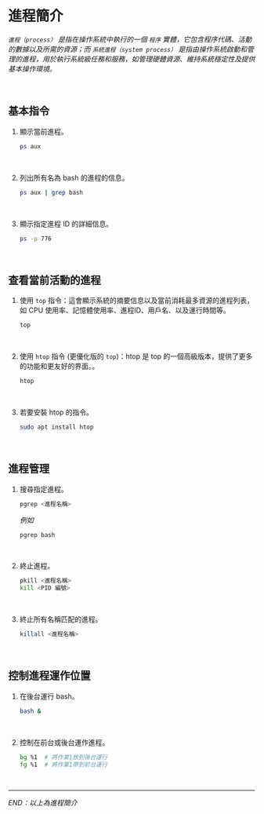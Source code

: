# 進程簡介

_`進程（process）` 是指在操作系統中執行的一個 `程序` 實體，它包含程序代碼、活動的數據以及所需的資源；而 `系統進程（system process）` 是指由操作系統啟動和管理的進程，用於執行系統級任務和服務，如管理硬體資源、維持系統穩定性及提供基本操作環境。_

<br>

## 基本指令

1. 顯示當前進程。

    ```bash
    ps aux
    ```

<br>

2. 列出所有名為 bash 的進程的信息。

    ```bash
    ps aux | grep bash
    ```

<br>

3. 顯示指定進程 ID 的詳細信息。

    ```bash
    ps -p 776
    ```

<br>

## 查看當前活動的進程

1. 使用 `top` 指令：這會顯示系統的摘要信息以及當前消耗最多資源的進程列表，如 CPU 使用率、記憶體使用率、進程ID、用戶名、以及運行時間等。

    ```bash
    top
    ```

<br>

2. 使用 `htop` 指令 (更優化版的 `top`)：htop 是 top 的一個高級版本，提供了更多的功能和更友好的界面。。

    ```bash
    htop
    ```

<br>

3. 若要安裝 htop 的指令。

    ```bash
    sudo apt install htop
    ```

<br>

## 進程管理

1. 搜尋指定進程。

    ```bash
    pgrep <進程名稱>
    ```

    _例如_

    ```bash
    pgrep bash
    ```

<br>

2. 終止進程。

    ```bash
    pkill <進程名稱>
    kill <PID 編號>
    ```

<br>

3. 終止所有名稱匹配的進程。

    ```bash
    killall <進程名稱>
    ```

<br>

## 控制進程運作位置

1. 在後台運行 bash。

    ```bash
    bash &
    ```

<br>

2. 控制在前台或後台運作進程。

    ```bash
    bg %1  # 將作業1放到後台運行
    fg %1  # 將作業1帶到前台運行
    ```

<br>

___

_END：以上為進程簡介_
